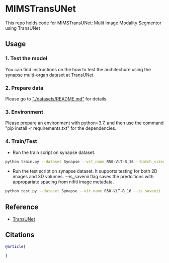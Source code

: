 # MIMSTransUNet
This repo holds code for MIMSTransUNet: Mulit Image Modality Segmentor using TransUNet

## Usage

### 1. Test the model
You can find instructions on the how to test the architechure using the synapse multi-organ [dataset](https://drive.google.com/drive/folders/1ACJEoTp-uqfFJ73qS3eUObQh52nGuzCd?usp=sharing) at [TransUNet](https://github.com/Beckschen/TransUNet)
### 2. Prepare data

Please go to ["./datasets/README.md"](datasets/README.md) for details.

### 3. Environment

Please prepare an environment with python=3.7, and then use the command "pip install -r requirements.txt" for the dependencies.

### 4. Train/Test

- Run the train script on synapse dataset. 

```bash
python train.py --dataset Synapse --vit_name R50-ViT-B_16 --batch_size=6 --base_lr=0.01 --max_epochs=150 --max_iterations=30000
```

- Run the test script on synapse dataset. It supports testing for both 2D images and 3D volumes. --is_savenii flag saves the predcitions with appropariate spacing from nifiti image metadata.

```bash
python test.py --dataset Synapse --vit_name R50-ViT-B_16 --is_savenii
```

## Reference
* [TransUNet](https://github.com/Beckschen/TransUNet)

## Citations

```bibtex
@article{

}
```
